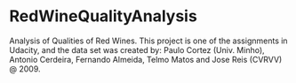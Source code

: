 # RedWineQualityAnalysis
Analysis of Qualities of Red Wines.
This project is one of the assignments in Udacity, and the data set was created by: Paulo Cortez (Univ. Minho), Antonio Cerdeira, Fernando Almeida, Telmo Matos and Jose Reis (CVRVV) @ 2009.
